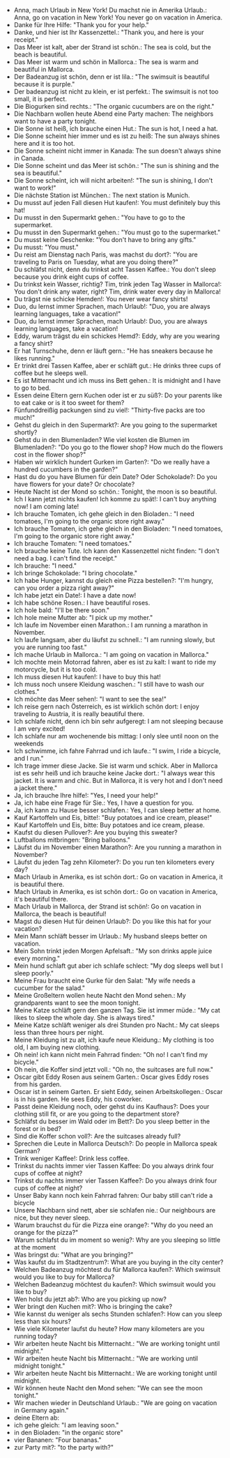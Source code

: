 
- Anna, mach Urlaub in New York! Du machst nie in Amerika Urlaub.: Anna, go on vacation in New York! You never go on vacation in America.
- Danke für Ihre Hilfe: "Thank you for your help."
- Danke, und hier ist Ihr Kassenzettel.: "Thank you, and here is your receipt."
- Das Meer ist kalt, aber der Strand ist schön.: The sea is cold, but the beach is beautiful.
- Das Meer ist warm und schön in Mallorca.: The sea is warm and beautiful in Mallorca.
- Der Badeanzug ist schön, denn er ist lila.: "The swimsuit is beautiful because it is purple."
- Der badeanzug ist nicht zu klein, er ist perfekt.: The swimsuit is not too small, it is perfect.
- Die Biogurken sind rechts.: "The organic cucumbers are on the right."
- Die Nachbarn wollen heute Abend eine Party machen: The neighbors want to have a party tonight.
- Die Sonne ist heiß, ich brauche einen Hut.: The sun is hot, I need a hat.
- Die Sonne scheint hier immer und es ist zu heiß: The sun always shines here and it is too hot.
- Die Sonne scheint nicht immer in Kanada: The sun doesn't always shine in Canada.
- Die Sonne scheint und das Meer ist schön.: "The sun is shining and the sea is beautiful."
- Die Sonne scheint, ich will nicht arbeiten!: "The sun is shining, I don't want to work!"
- Die nächste Station ist München.: The next station is Munich.
- Du musst auf jeden Fall diesen Hut kaufen!: You must definitely buy this hat!
- Du musst in den Supermarkt gehen.: "You have to go to the supermarket.
- Du musst in den Supermarkt gehen.: "You must go to the supermarket."
- Du musst keine Geschenke: "You don't have to bring any gifts."
- Du musst: "You must."
- Du reist am Dienstag nach Paris, was machst du dort?: "You are traveling to Paris on Tuesday, what are you doing there?"
- Du schläfst nicht, denn du trinkst acht Tassen Kaffee.: You don't sleep because you drink eight cups of coffee.
- Du trinkst kein Wasser, richtig? Tim, trink jeden Tag Wasser in Mallorca!: You don't drink any water, right? Tim, drink water every day in Mallorca!
- Du trägst nie schicke Hemden!: You never wear fancy shirts!
- Duo, du lernst immer Sprachen, mach Urlaub!: "Duo, you are always learning languages, take a vacation!"
- Duo, du lernst immer Sprachen, mach Urlaub!: Duo, you are always learning languages, take a vacation!
- Eddy, warum trägst du ein schickes Hemd?: Eddy, why are you wearing a fancy shirt?
- Er hat Turnschuhe, denn er läuft gern.: "He has sneakers because he likes running."
- Er trinkt drei Tassen Kaffee, aber er schläft gut.: He drinks three cups of coffee but he sleeps well.
- Es ist Mitternacht und ich muss ins Bett gehen.: It is midnight and I have to go to bed.
- Essen deine Eltern gern Kuchen oder ist er zu süß?: Do your parents like to eat cake or is it too sweet for them?
- Fünfunddreißig packungen sind zu viel!: "Thirty-five packs are too much!"
- Gehst du gleich in den Supermarkt?: Are you going to the supermarket shortly?
- Gehst du in den Blumenladen? Wie viel kosten die Blumen im Blumenladen?: "Do you go to the flower shop? How much do the flowers cost in the flower shop?"
- Haben wir wirklich hundert Gurken im Garten?: "Do we really have a hundred cucumbers in the garden?"
- Hast du do you have Blumen für dein Date? Oder Schokolade?: Do you have flowers for your date? Or chocolate?
- Heute Nacht ist der Mond so schön.: Tonight, the moon is so beautiful.
- Ich I kann jetzt nichts kaufen! Ich komme zu spät!: I can't buy anything now! I am coming late!
- Ich brauche Tomaten, ich gehe gleich in den Bioladen.: "I need tomatoes, I'm going to the organic store right away."
- Ich brauche Tomaten, ich gehe gleich in den Bioladen: "I need tomatoes, I'm going to the organic store right away."
- Ich brauche Tomaten: "I need tomatoes."
- Ich brauche keine Tute. Ich kann den Kassenzettel nicht finden: "I don't need a bag. I can't find the receipt."
- Ich brauche: "I need."
- Ich bringe Schokolade: "I bring chocolate."
- Ich habe Hunger, kannst du gleich eine Pizza bestellen?: "I'm hungry, can you order a pizza right away?"
- Ich habe jetzt ein Date!: I have a date now!
- Ich habe schöne Rosen.: I have beautiful roses.
- Ich hole bald: "I'll be there soon."
- Ich hole meine Mutter ab: "I pick up my mother."
- Ich laufe im November einen Marathon.: I am running a marathon in November.
- Ich laufe langsam, aber du läufst zu schnell.: "I am running slowly, but you are running too fast."
- Ich mache Urlaub in Mallorca.: "I am going on vacation in Mallorca."
- Ich mochte mein Motorrad fahren, aber es ist zu kalt: I want to ride my motorcycle, but it is too cold.
- Ich muss diesen Hut kaufen!: I have to buy this hat!
- Ich muss noch unsere Kleidung waschen.: "I still have to wash our clothes."
- Ich möchte das Meer sehen!: "I want to see the sea!"
- Ich reise gern nach Österreich, es ist wirklich schön dort: I enjoy traveling to Austria, it is really beautiful there.
- Ich schlafe nicht, denn ich bin sehr aufgeregt: I am not sleeping because I am very excited!
- Ich schlafe nur am wochenende bis mittag: I only slee until noon on the weekends
- Ich schwimme, ich fahre Fahrrad und ich laufe.: "I swim, I ride a bicycle, and I run."
- Ich trage immer diese Jacke. Sie ist warm und schick. Aber in Mallorca ist es sehr heiß und ich brauche keine Jacke dort.: "I always wear this jacket. It is warm and chic. But in Mallorca, it is very hot and I don't need a jacket there."
- Ja, ich brauche Ihre hilfe!: "Yes, I need your help!"
- Ja, ich habe eine Frage für Sie.: Yes, I have a question for you.
- Ja, ich kann zu Hause besser schlafen.: Yes, I can sleep better at home.
- Kauf Kartoffeln und Eis, bitte!: "Buy potatoes and ice cream, please!"
- Kauf Kartoffeln und Eis, bitte: Buy potatoes and ice cream, please.
- Kaufst du diesen Pullover?: Are you buying this sweater?
- Luftballons mitbringen: "Bring balloons."
- Läufst du im November einen Marathon?: Are you running a marathon in November?
- Läufst du jeden Tag zehn Kilometer?: Do you run ten kilometers every day?
- Mach Urlaub in Amerika, es ist schön dort.: Go on vacation in America, it is beautiful there.
- Mach Urlaub in Amerika, es ist schön dort.: Go on vacation in America, it's beautiful there.
- Mach Urlaub in Mallorca, der Strand ist schön!: Go on vacation in Mallorca, the beach is beautiful!
- Magst du diesen Hut für deinen Urlaub?: Do you like this hat for your vacation?
- Mein Mann schläft besser im Urlaub.: My husband sleeps better on vacation.
- Mein Sohn trinkt jeden Morgen Apfelsaft.: "My son drinks apple juice every morning."
- Mein hund schlaft gut aber ich schlafe schlect: "My dog sleeps well but I sleep poorly."
- Meine Frau braucht eine Gurke für den Salat: "My wife needs a cucumber for the salad."
- Meine Großeltern wollen heute Nacht den Mond sehen.: My grandparents want to see the moon tonight.
- Meine Katze schläft gern den ganzen Tag. Sie ist immer müde.: "My cat likes to sleep the whole day. She is always tired."
- Meine Katze schläft weniger als drei Stunden pro Nacht.: My cat sleeps less than three hours per night.
- Meine Kleidung ist zu alt, ich kaufe neue Kleidung.: My clothing is too old, I am buying new clothing.
- Oh nein! ich kann nicht mein Fahrrad finden: "Oh no! I can't find my bicycle."
- Oh nein, die Koffer sind jetzt voll.: "Oh no, the suitcases are full now."
- Oscar gibt Eddy Rosen aus seinem Garten.: Oscar gives Eddy roses from his garden.
- Oscar ist in seinem Garten. Er sieht Eddy, seinen Arbeitskollegen.: Oscar is in his garden. He sees Eddy, his coworker.
- Passt deine Kleidung noch, oder gehst du ins Kaufhaus?: Does your clothing still fit, or are you going to the department store?
- Schläfst du besser im Wald oder im Bett?: Do you sleep better in the forest or in bed?
- Sind die Koffer schon voll?: Are the suitcases already full?
- Sprechen die Leute in Mallorca Deutsch?: Do people in Mallorca speak German?
- Trink weniger Kaffee!: Drink less coffee.
- Trinkst du nachts immer vier Tassen Kaffee: Do you always drink four cups of coffee at night?
- Trinkst du nachts immer vier Tassen Kaffee?: Do you always drink four cups of coffee at night?
- Unser Baby kann noch kein Fahrrad fahren: Our baby still can't ride a bicycle
- Unsere Nachbarn sind nett, aber sie schlafen nie.: Our neighbours are nice, but they never sleep.
- Warum brauchst du für die Pizza eine orange?: "Why do you need an orange for the pizza?"
- Warum schlafst du im moment so wenig?: Why are you sleeping so little at the moment
- Was bringst du: "What are you bringing?"
- Was kaufst du im Stadtzentrum?: What are you buying in the city center?
- Welchen Badeanzug möchtest du für Mallorca kaufen?: Which swimsuit would you like to buy for Mallorca?
- Welchen Badeanzug möchtest du kaufen?: Which swimsuit would you like to buy?
- Wen holst du jetzt ab?: Who are you picking up now?
- Wer bringt den Kuchen mit?: Who is bringing the cake?
- Wie kannst du weniger als sechs Stunden schlafen?: How can you sleep less than six hours?
- Wie viele Kilometer laufst du heute? How many kilometers are you running today?
- Wir arbeiten heute Nacht bis Mitternacht.: "We are working tonight until midnight."
- Wir arbeiten heute Nacht bis Mitternacht.: "We are working until midnight tonight."
- Wir arbeiten heute Nacht bis Mitternacht.: We are working tonight until midnight.
- Wir können heute Nacht den Mond sehen: "We can see the moon tonight."
- Wir machen wieder in Deutschland Urlaub.: "We are going on vacation in Germany again."
- deine Eltern ab:
- ich gehe gleich: "I am leaving soon."
- in den Bioladen: "in the organic store"
- vier Bananen: "Four bananas."
- zur Party mit?: "to the party with?"